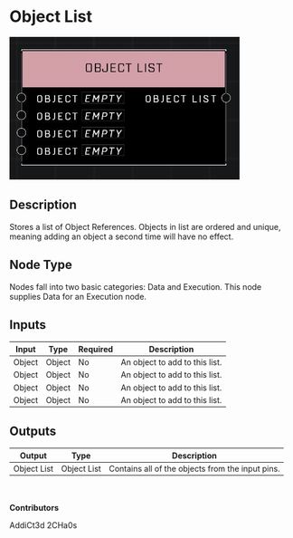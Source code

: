 # Object List
![](../../../.gitbook/assets/object-list.JPG)

## Description
Stores a list of Object References. Objects in list are ordered and unique, meaning adding an object a second time will have no effect.

## Node Type
Nodes fall into two basic categories: Data and Execution. This node supplies Data for an Execution node.

## Inputs
| Input | Type | Required | Description |
|------------------|------------------|----------|--------------------------------------------------------------|
| Object | Object | No | An object to add to this list. |
| Object | Object | No | An object to add to this list. |
| Object | Object | No | An object to add to this list. |
| Object | Object | No | An object to add to this list. |

## Outputs
| Output | Type | Description |
|------------------|------------------|--------------------------------------------------------------|
| Object List | Object List | Contains all of the objects from the input pins. |


\
\
**Contributors**

AddiCt3d 2CHa0s

